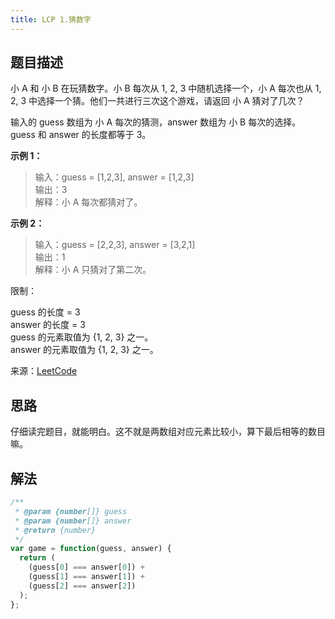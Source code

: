 ```yaml
---
title: LCP 1.猜数字
---
```


## 题目描述

小 A 和 小 B 在玩猜数字。小 B 每次从 1, 2, 3 中随机选择一个，小 A 每次也从 1, 2, 3 中选择一个猜。他们一共进行三次这个游戏，请返回 小 A 猜对了几次？

输入的 guess 数组为 小 A 每次的猜测，answer 数组为 小 B 每次的选择。guess 和 answer 的长度都等于 3。

**示例 1：**

> 输入：guess = [1,2,3], answer = [1,2,3]  
> 输出：3  
> 解释：小 A 每次都猜对了。

**示例 2：**

> 输入：guess = [2,2,3], answer = [3,2,1]  
> 输出：1  
> 解释：小 A 只猜对了第二次。

限制：

guess 的长度 = 3  
answer 的长度 = 3  
guess 的元素取值为 {1, 2, 3} 之一。  
answer 的元素取值为 {1, 2, 3} 之一。

来源：[LeetCode](https://leetcode-cn.com/problems/guess-numbers)

## 思路

仔细读完题目，就能明白。这不就是两数组对应元素比较小，算下最后相等的数目嘛。

## 解法

```javascript
/**
 * @param {number[]} guess
 * @param {number[]} answer
 * @return {number}
 */
var game = function(guess, answer) {
  return (
    (guess[0] === answer[0]) +
    (guess[1] === answer[1]) +
    (guess[2] === answer[2])
  );
};
```
